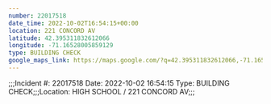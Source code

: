 ```yaml
---
number: 22017518
date_time: 2022-10-02T16:54:15+00:00
location: 221 CONCORD AV
latitude: 42.395311832612066
longitude: -71.16528005859129
type: BUILDING CHECK
google_maps_link: https://maps.google.com/?q=42.395311832612066,-71.16528005859129
---
```


;;;Incident #: 22017518  Date: 2022-10-02 16:54:15   Type: BUILDING CHECK;;;Location: HIGH SCHOOL / 221 CONCORD AV;;;
